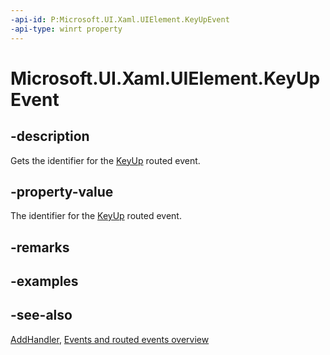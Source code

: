 ```yaml
---
-api-id: P:Microsoft.UI.Xaml.UIElement.KeyUpEvent
-api-type: winrt property
---
```


<!-- Property syntax
public Microsoft.UI.Xaml.RoutedEvent KeyUpEvent { get; }
-->

# Microsoft.UI.Xaml.UIElement.KeyUpEvent

## -description

Gets the identifier for the [KeyUp](uielement_keyup.md) routed event.

## -property-value

The identifier for the [KeyUp](uielement_keyup.md) routed event.

## -remarks

## -examples

## -see-also

[AddHandler](uielement_addhandler_1350394113.md), [Events and routed events overview](/windows/uwp/xaml-platform/events-and-routed-events-overview)
